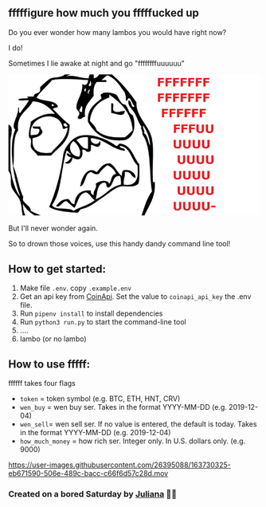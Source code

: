 ## fffffigure how much you fffffucked up


Do you ever wonder how many lambos you would have right now?

I do!

Sometimes I lie awake at night and go "ffffffffuuuuuu"

![ffffffffuuuuuu](Rage.jpeg)

But I'll never wonder again.

So to drown those voices, use this handy dandy command line tool!


## How to get started:
  1. Make file `.env`. copy `.example.env`
  2. Get an api key from [CoinApi](https://www.coinapi.io/). Set the value to `coinapi_api_key` the .env file.
  3. Run `pipenv install` to install dependencies
  4. Run `python3 run.py` to start the command-line tool
  5. ....
  6. lambo (or no lambo)


## How to use fffff:
  ffffff takes four flags
  - `token` = token symbol (e.g. BTC, ETH, HNT, CRV)
  - `wen_buy` = wen buy ser. Takes in the format YYYY-MM-DD (e.g. 2019-12-04)
  - `wen_sell`= wen sell ser. If no value is entered, the default is today. Takes in the format YYYY-MM-DD (e.g. 2019-12-04)
  - `how_much_money` = how rich ser. Integer only. In U.S. dollars only. (e.g. 9000)


https://user-images.githubusercontent.com/26395088/163730325-eb671590-506e-489c-bacc-c66f6d57c28d.mov


### Created on a bored Saturday by [Juliana](https://www.julianamei.com) 🤬🥲
